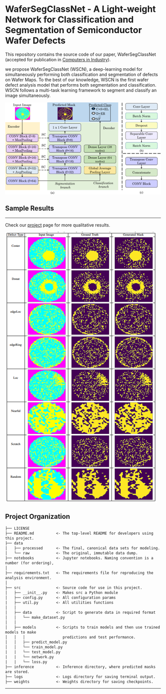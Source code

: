 WaferSegClassNet - A Light-weight Network for Classification and Segmentation of Semiconductor Wafer Defects
==============================

This repository contains the source code of our paper, WaferSegClassNet (accepted for publication in <a href="https://www.sciencedirect.com/journal/computers-in-industry">Computers in Industry</a>).

we propose WaferSegClassNet (WSCN), a deep-learning model for simultaneously performing both classification and segmentation of defects on Wafer Maps. To the best of our knowledge, WSCN is the first wafer defect analysis model that performs both segmentation and classification. WSCN follows a multi-task learning framework to segment and classify an image simultaneously. 

<img src="reports/figures/wafermodelarchitecture_v2.pdf">

## Sample Results
<hr>

Check our <a href="check.com">project</a> page for more qualitative results.

<img src="reports/figures/Qualitative.png">

Project Organization
------------

    ├── LICENSE
    ├── README.md          <- The top-level README for developers using this project.
    ├── data
    │   ├── processed      <- The final, canonical data sets for modeling.
    │   └── raw            <- The original, immutable data dump.
    ├── notebooks          <- Jupyter notebooks. Naming convention is a number (for ordering),
    │
    ├── requirements.txt   <- The requirements file for reproducing the analysis environment.
    │
    ├── src                <- Source code for use in this project.
    │   ├── __init__.py    <- Makes src a Python module
    │   ├── config.py      <- All configuration params
    |   ├── util.py        <- All utilities functions
    │   │
    │   ├── data           <- Script to generate data in required format
    │   │   └── make_dataset.py
    │   │
    │   ├── models         <- Scripts to train models and then use trained models to make
    │   │   │                 predictions and test performance.
    │   │   ├── predict_model.py
    │   │   └── train_model.py
    |   |   └── test_model.py
    |   |   └── network.py
    |   |   └── loss.py
    ├── inference          <- Inference directory, where predicted masks are stored.
    ├── logs               <- Logs directory for saving terminal output.
    ├── weights            <- Weights directory for saving checkpoints.
--------
